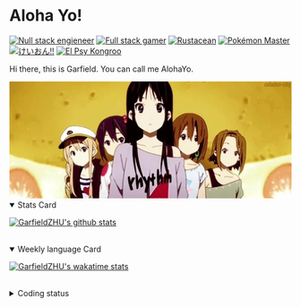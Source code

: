 # Aloha Yo!

[![Null stack engieneer](https://img.shields.io/badge/-Null_stack_engineer-a890f0)](https://github.com/GarfieldZHU)
[![Full stack gamer](https://img.shields.io/badge/-Full_stack_gamer-78c850)](https://steamcommunity.com/profiles/76561198092274492/)
[![Rustacean](https://img.shields.io/badge/-Rustacean-f74c00)](https://www.rust-lang.org/)
[![Pokémon Master](https://img.shields.io/badge/-Pokémon_Master-f8d030)](https://www.pokemon.com/us/pokedex/)
[![けいおん!!](https://img.shields.io/badge/-けいおん!!-f85888)](https://ja.wikipedia.org/wiki/%E6%94%BE%E8%AA%B2%E5%BE%8C%E3%83%86%E3%82%A3%E3%83%BC%E3%82%BF%E3%82%A4%E3%83%A0_(%E3%82%A2%E3%83%AB%E3%83%90%E3%83%A0))
[![El Psy Kongroo](https://img.shields.io/badge/-El_Psy_Kongroo-6890f0)](https://mzh.moegirl.org.cn/zh-hans/El_psy_congroo)


Hi there, this is Garfield. You can call me AlohaYo. 

<img width="640" src="https://raw.githubusercontent.com/GarfieldZHU/GarfieldZHU/master/assets/k-on-5.webp" />


<details open>
<summary>Stats Card</summary>
 
[![GarfieldZHU's github stats](https://github-readme-stats.vercel.app/api?username=GarfieldZHU&show_icons=true&theme=tokyonight)](https://github.com/anuraghazra/github-readme-stats)
 
</details>

<br/>

<details open>
<summary>Weekly language Card</summary>
 
[![GarfieldZHU's wakatime stats](https://github-readme-stats.vercel.app/api/wakatime?username=AlohaYo&theme=nightowl&layout=compact)](https://github.com/GarfieldZHU/GarfieldZHU)


<br/>

</details>

<details>

<summary>Coding status</summary>

<br/>

<!--START_SECTION:waka-->
**🐱 My GitHub Data** 

> 🏆 78 Contributions in the Year 2022
 > 
> 📦 497.0 kB Used in GitHub's Storage 
 > 
> 🚫 Not Opted to Hire
 > 
> 📜 64 Public Repositories 
 > 
> 🔑 36 Private Repositories  
 > 
**I'm an Early 🐤** 

```text
🌞 Morning    165 commits    ██████░░░░░░░░░░░░░░░░░░░   27.18% 
🌆 Daytime    162 commits    ██████░░░░░░░░░░░░░░░░░░░   26.69% 
🌃 Evening    209 commits    ████████░░░░░░░░░░░░░░░░░   34.43% 
🌙 Night      71 commits     ███░░░░░░░░░░░░░░░░░░░░░░   11.7%

```


📊 **This Week I Spent My Time On** 

```text
💬 Programming Languages: 
TypeScript               5 hrs 23 mins       ████████████████░░░░░░░░░   66.96% 
JSON                     2 hrs 9 mins        ██████░░░░░░░░░░░░░░░░░░░   26.9% 
JavaScript               29 mins             █░░░░░░░░░░░░░░░░░░░░░░░░   6.07% 
YAML                     0 secs              ░░░░░░░░░░░░░░░░░░░░░░░░░   0.06% 
SCSS                     0 secs              ░░░░░░░░░░░░░░░░░░░░░░░░░   0.01%

🔥 Editors: 
VS Code                  8 hrs 2 mins        █████████████████████████   100.0%

💻 Operating System: 
Mac                      8 hrs 2 mins        █████████████████████████   100.0%

```


 Last Updated on 31/01/2022 18:40:10 UTC
<!--END_SECTION:waka-->

</details>
